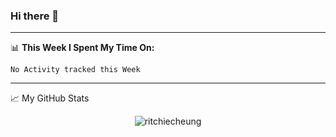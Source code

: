 ### Hi there 👋
---
📊 **This Week I Spent My Time On:**
<!--START_SECTION:waka-->
```text
No Activity tracked this Week
```
<!--END_SECTION:waka-->
---
📈 My GitHub Stats

<p align="center"> <img src="https://github-readme-stats.vercel.app/api?username=ritchiecheung&show_icons=true&theme=gotham" alt="ritchiecheung" />
